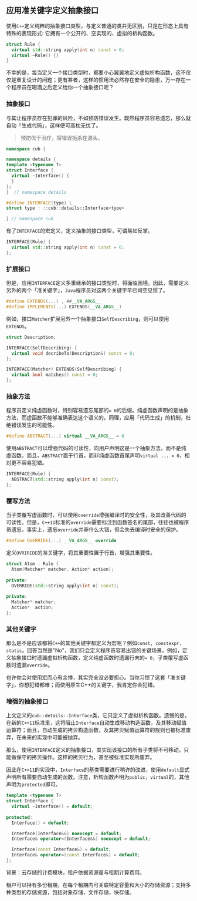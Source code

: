 ## 应用准关键字定义抽象接口

使用`C++`定义纯粹的抽象接口类型，与定义普通的类并无区别，只是在形态上具有特殊的表现形式: 它拥有一个公开的、空实现的、虚拟的析构函数。

```cpp
struct Rule {
  virtual std::string apply(int n) const = 0;
  virtual ~Rule() {}
}
```

不幸的是，每当定义一个接口类型时，都要小心翼翼地定义虚拟析构函数，这不仅仅是重复设计的问题；更有甚者，这样的惯用法必然存在安全的隐患，万一存在一个程序员在喝酒之后定义给你一个抽象接口呢？

### 抽象接口

与其让程序员存在犯罪的风险，不如预防错误发生。既然程序员容易遗忘，那么就自动「生成代码」，这样便可高枕无忧了。

> 预防优于治疗，将错误扼杀在源头。

```cpp
namespace cub {

namespace details {
template <typename T>
struct Interface {
  virtual ~Interface() {
  }
};
}  // namespace details

#define INTERFACE(type) \
struct type : ::cub::details::Interface<type>

} // namespace cub
```

有了`INTERFACE`的宏定义，定义抽象的接口类型，可谓易如反掌。

```cpp
INTERFACE(Rule) {
  virtual std::string apply(int n) const = 0;
};
```

### 扩展接口

但是，应用`INTERFACE`定义多重继承的接口类型时，将面临困境。因此，需要定义另外的两个「准关键字」，`Java`程序员对这两个关键字早已司空见惯了。

```cpp
#define EXTENDS(...) , ##__VA_ARGS__
#define IMPLEMENTS(...) EXTENDS(__VA_ARGS__)
```

例如，接口`Matcher`扩展另外一个抽象接口`SelfDescribing`，则可以使用`EXTENDS`。

```cpp
struct Description;

INTERFACE(SelfDescribing) {
  virtual void decribeTo(Description&) const = 0;
};

INTERFACE(Matcher) EXTENDS(SelfDescribing) {
  virtual bool matches() const = 0;
};
```

### 抽象方法

程序员定义纯虚函数时，特别容易遗忘尾部的`= 0`的后缀。纯虚函数声明的是抽象方法，而虚函数不能够准确表达这个语义的。同理，应用「代码生成」的机制，杜绝错误发生的可能性。

```cpp
#define ABSTRACT(...) virtual __VA_ARGS__ = 0
```

使用`ABSTRACT`可以增强代码的可读性，向用户声明这是一个抽象方法，而不是纯虚函数。而且，`ABSTRACT`置于行首，而非纯虚函数首尾声明`virtual ... = 0`，相对更不容易犯错。

```cpp
INTERFACE(Rule) {
  ABSTRACT(std::string apply(int n) const);
};
```

### 覆写方法

当子类覆写虚函数时，可以使用`override`增强编译时的安全性，及其改善代码的可读性。但是，`C++11`标准的`override`需要标注到函数签名的尾部，往往也被程序员遗忘。事实上，遗忘`override`并非什么大错，但会失去编译时安全的保护。

```cpp
#define OVERRIDE(...) __VA_ARGS__ override
```

定义`OVRIRIDE`的准关键字，将其重要性置于行首，增强其重要性。

```cpp
struct Atom : Rule {
  Atom(Matcher* matcher, Action* action);
  
private:
  OVERRIDE(std::string apply(int n) const);
  
private:
  Matcher* matcher;
  Action*  action;  
};
```

### 其他关键字

那么是不是应该都将`C++`的其他关键字都定义为宏呢？例如`const, constexpr, static`。回答当然是"No"，我们只会定义程序员容易出错的关键场景，例如，定义抽象接口时遗漏虚拟析构函数，定义纯虚函数时遗漏行末的`= 0`，子类覆写虚函数时遗漏`override`。

也许你会对使用宏而心有余悸，其实完全没必要担心。当你习惯了这套「准关键字」，你想犯错都难；而使用原生C++的关键字，我肯定你会犯错。

### 增强的抽象接口

上文定义的`cub::details::Interface`类，它只定义了虚拟析构函数。遗憾的是，在新的`C++11`标准里，这将阻止`Interface`自动生成移动构造函数，及其移动赋值运算符；而且，自动生成的拷贝构造函数，及其拷贝赋值运算符的规则也被标准废弃，在未来的实现中可能被抛弃。

那么，使用`INTERFACE`定义的抽象接口，其实现该接口的所有子类将不可移动，只能做保守的拷贝操作。这样的拷贝行为，甚至被标准实现所废弃。

因此在`C++11`的实现中，`Interface`的基类需要进行稍许的改进，使用`default`显式声明所有需要自动生成的函数。注意，析构函数声明为`public, virtual`的，其他声明为`protected`即可。

```cpp
template <typename T>
struct Interface {
  virtual ~Interface() = default;
  
protected:
  Interface() = default;

  Interface(Interface&&) noexcept = default;
  Interface& operator=(Interface&&) noexcept = default;

  Interface(const Interface&) = default;
  Interface& operator=(const Interface&) = default; 
};
```

背景：云存储的计费模块，租户依据资源量与租期计算费用。

租户可以持有多份租期，在每个租期内可关联特定容量和大小的存储资源；支持多种类型的存储资源，包括对象存储，文件存储，块存储。



